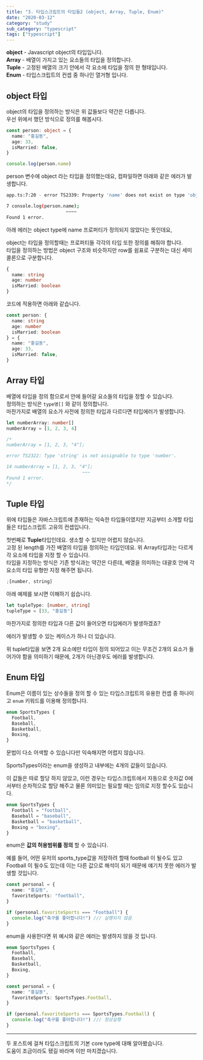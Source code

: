 ```yaml
---
title: "3. 타입스크립트의 타입들2 (object, Array, Tuple, Enum)"
date: "2020-03-12"
category: "study"
sub_category: "typescript"
tags: ["typescript"]
---
```


**object** - Javascript object의 타입입니다.  
**Array** - 배열이 가지고 있는 요소들의 타입을 정의합니다.  
**Tuple** - 고정된 배열의 크기 안에서 각 요소에 타입을 정의 한 형태입니다.  
**Enum** - 타입스크립트의 컨셉 중 하나인 열거형 입니다.  

## object 타입

object의 타입을 정의하는 방식은 위 값들보다 약간은 다릅니다.  
우선 위에서 했던 방식으로 정의를 해봅시다.

```typescript
const person: object = {
  name: "홍길동",
  age: 33,
  isMarried: false,
}

console.log(person.name)
```

person 변수에 object 라는 타입을 정의했는데요, 컴파일하면 아래와 같은 에러가 발생합니다.

```bash
app.ts:7:20 - error TS2339: Property 'name' does not exist on type 'object'.

7 console.log(person.name);
                      ~~~~
Found 1 error.
```

아래 에러는 object type에 name 프로퍼티가 정의되지 않았다는 뜻인데요,

object는 타입을 정의할때는 프로퍼티들 각각의 타입 또한 정의를 해줘야 합니다.  
타입을 정의하는 방법은 object 구조와 비슷하지만 row를 쉼표로 구분하는 대신 세미콜론으로 구분합니다.

```typescript
{
  name: string
  age: number
  isMarried: boolean
}
```

코드에 적용하면 아래와 같습니다.

```typescript
const person: {
  name: string
  age: number
  isMarried: boolean
} = {
  name: "홍길동",
  age: 33,
  isMarried: false,
}
```

## Array 타입

배열에 타입을 정의 함으로서 안에 들어갈 요소들의 타입을 정할 수 있습니다.  
정의하는 방식은 `type명[]` 와 같이 정의합니다.  
마찬가지로 배열의 요소가 사전에 정의한 타입과 다르다면 타입에러가 발생합니다.  

```typescript
let numberArray: number[]
numberArray = [1, 2, 3, 4]

/*
numberArray = [1, 2, 3, "4"];

error TS2322: Type 'string' is not assignable to type 'number'.

14 numberArray = [1, 2, 3, "4"];
                            ~~~
Found 1 error.
*/
```

## Tuple 타입

위에 타입들은 자바스크립트에 존재하는 익숙한 타입들이였지만 지금부터 소개할 타입들은 타입스크립트 고유의 컨셉입니다. 

첫번째로 **Tuple**타입인데요.
생소할 수 있지만 어렵지 않습니다.  
고정 된 length를 가진 배열의 타입을 정의하는 타입인데요. 위 Array타입과는 다르게 각 요소에 타입을 지정 할 수 있습니다.  
타입을 지정하는 방식은 기존 방식과는 약간은 다른데, 배열을 의미하는 대괄호 안에 각 요소의 타입 유형만 지정 해주면 됩니다.

```typescript
;[number, string]
```

아래 예제를 보시면 이해하기 쉽습니다.

```typescript
let tupleType: [number, string]
tupleType = [33, "홍길동"]
```

마찬가지로 정의한 타입과 다른 값이 들어오면 타입에러가 발생하겠죠?

에러가 발생할 수 있는 케이스가 하나 더 있습니다.

위 tuple타입을 보면 2개 요소에만 타입이 정의 되어있고 이는 무조건 2개의 요소가 들어가야 함을 의미하기 때문에, 2개가 아닌경우도 에러를 발생합니다.

## Enum 타입

Enum은 이름이 있는 상수들을 정의 할 수 있는 타입스크립트의 유용한 컨셉 중 하나이고 `enum` 키워드를 이용해 정의합니다.

```typescript
enum SportsTypes {
  Football,
  Baseball,
  Basketball,
  Boxing,
}
```

문법이 다소 어색할 수 있습니다만 익숙해지면 어렵지 않습니다.  

SportsTypes이라는 enum을 생성하고 내부에는 4개의 값들이 있습니다.  

이 값들은 따로 할당 하지 않았고, 이런 경우는 타입스크립트에서 자동으로 숫자값 0에서부터 순차적으로 할당 해주고 물론 의미있는 필요할 때는 임의로 지정 할수도 있습니다.

```typescript
enum SportsTypes {
  Football = "football",
  Baseball = "baseball",
  Basketball = "basketball",
  Boxing = "boxing",
}
```

enum은 **값의 허용범위를 정의** 할 수 있습니다.

예를 들어, 어떤 유저의 sports_type값을 저장하려 할때 football 이 될수도 있고 Football 이 될수도 있는데 이는 다른 값으로 해석이 되기 때문에 얘기치 못한 에러가 발생할 것입니다.

```typescript
const personal = {
  name: "홍길동",
  favoriteSports: "football",
}

if (personal.favoriteSports === "Football") {
  console.log("축구를 좋아합니다!") /// 실행되지 않음
}
```

enum을 사용한다면 위 예시와 같은 에러는 발생하지 않을 것 입니다.

```typescript
enum SportsTypes {
  Football,
  Baseball,
  Basketball,
  Boxing,
}

const personal = {
  name: "홍길동",
  favoriteSports: SportsTypes.Football,
}

if (personal.favoriteSports === SportsTypes.Football) {
  console.log("축구를 좋아합니다!") /// 정상실행
}
```

---

두 포스트에 걸쳐 타입스크립트의 기본 core type에 대해 알아봤습니다.  
도움이 조금이라도 됐길 바라며 이만 마치겠습니다.
